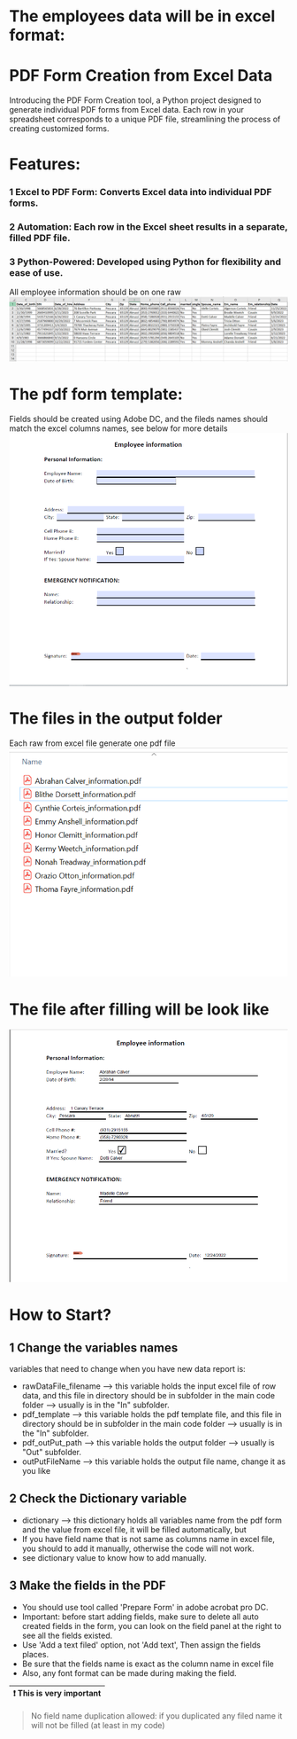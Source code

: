 # The employees data will be in excel format:

# PDF Form Creation from Excel Data

Introducing the PDF Form Creation tool, a Python project designed to generate individual PDF forms from Excel data. Each row in your spreadsheet corresponds to a unique PDF file, streamlining the process of creating customized forms.

# Features:

### 1 Excel to PDF Form: Converts Excel data into individual PDF forms.
### 2 Automation: Each row in the Excel sheet results in a separate, filled PDF file.
### 3 Python-Powered: Developed using Python for flexibility and ease of use.


All employee information should be on one raw
![excel data iniput](https://github.com/MoSbeaa/Excel-to-PDF-Form-Filler_Py/blob/main/src/excel%20data%20iniput.png)

# The pdf form template:
Fields should be created using Adobe DC, and the fileds names should match the excel columns names, see below for more details
![pdf form input](https://github.com/MoSbeaa/Excel-to-PDF-Form-Filler_Py/blob/main/src/pdf%20form%20input.png)

# The files in the output folder
Each raw from excel file generate one pdf file
![Output files](https://github.com/MoSbeaa/Excel-to-PDF-Form-Filler_Py/blob/main/src/Output%20files.png)

# The file after filling will be look like
![pdf form output](https://github.com/MoSbeaa/Excel-to-PDF-Form-Filler_Py/blob/main/src/pdf%20form%20output.png)



# How to Start?

## 1 Change the variables names
  variables that need to change when you have new data report is:
  * rawDataFile_filename  --> this variable holds the input excel file of row data, and this file in directory should be in subfolder in the main code folder --> usually is in the "In" subfolder.
  * pdf_template  --> this variable holds the pdf template file, and this file in directory should be in subfolder in the main code folder --> usually is in the "In" subfolder.
  * pdf_outPut_path  --> this variable holds the output folder --> usually is "Out" subfolder.
  * outPutFileName  --> this variable holds the output file name, change it as you like

## 2 Check the Dictionary variable
  * dictionary --> this dictionary holds all variables name from the pdf form and the value from excel file, it will be filled automatically, but
  * If you have field name that is not same as columns name in excel file, you should to add it manually, otherwise the code will not work.
  * see dictionary value to know how to add manually.

## 3 Make the fields in the PDF
  
  * You should use tool called 'Prepare Form' in adobe acrobat pro DC.
  * Important: before start adding fields, make sure to delete all auto created fields in the form, you can look on the field 
  panel at the right to see all the fields existed.
  * Use 'Add a text filed' option, not 'Add text', Then assign the fields places.
  * Be sure that the fields name is exact as the column name in excel file
  * Also, any font format can be made during making the field.

| :exclamation:  This is very important   |
|-----------------------------------------|
  > No field name duplication allowed: if you duplicated any filed name it will not be filled (at least in my code)
